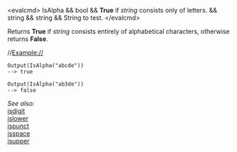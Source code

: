 \<evalcmd\> IsAlpha && bool && **True** if *string* consists only of letters. && string && string && String to test. \</evalcmd\>

Returns **True** if *string* consists entirely of alphabetical characters, otherwise returns **False**.

//<Example://>

    Output(IsAlpha("abcde"))
    --> true

    Output(IsAlpha("ab3de"))
    --> false

*See also:*  
[isdigit](isdigit.md)  
[islower](islower.md)  
[ispunct](ispunct.md)  
[isspace](isspace.md)  
[isupper](isupper.md)  
